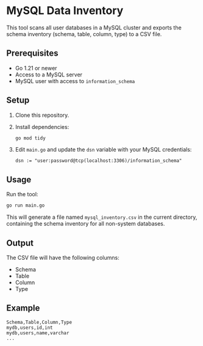 # MySQL Data Inventory

This tool scans all user databases in a MySQL cluster and exports the schema inventory (schema, table, column, type) to a CSV file.

## Prerequisites

- Go 1.21 or newer
- Access to a MySQL server
- MySQL user with access to `information_schema`

## Setup

1. Clone this repository.
2. Install dependencies:

   ```sh
   go mod tidy
   ```

3. Edit `main.go` and update the `dsn` variable with your MySQL credentials:

   ```
   dsn := "user:password@tcp(localhost:3306)/information_schema"
   ```

## Usage

Run the tool:

```sh
go run main.go
```

This will generate a file named `mysql_inventory.csv` in the current directory, containing the schema inventory for all non-system databases.

## Output

The CSV file will have the following columns:

- Schema
- Table
- Column
- Type

## Example

```
Schema,Table,Column,Type
mydb,users,id,int
mydb,users,name,varchar
...
```
